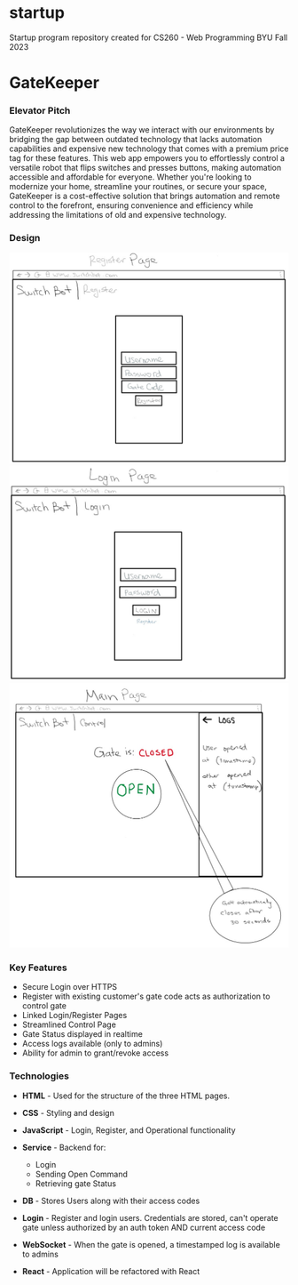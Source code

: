 # startup
Startup program repository created for CS260 - Web Programming BYU Fall 2023
# GateKeeper
### Elevator Pitch

GateKeeper revolutionizes the way we interact with our environments by bridging the gap between outdated technology that lacks automation capabilities and expensive new technology that comes with a premium price tag for these features.  This web app empowers you to effortlessly control a versatile robot that flips switches and presses buttons, making automation accessible and affordable for everyone. Whether you're looking to modernize your home, streamline your routines, or secure your space, GateKeeper is a cost-effective solution that brings automation and remote control to the forefront, ensuring convenience and efficiency while addressing the limitations of old and expensive technology.

### Design
![Register Page](https://github.com/Tommy-Valletta/startup/blob/main/RegisterPage.jpg)
![Login Page](https://github.com/Tommy-Valletta/startup/blob/main/LoginPage.jpg)
![Main Page](https://github.com/Tommy-Valletta/startup/blob/main/MainPage.jpg)

### Key Features
- Secure Login over HTTPS
- Register with existing customer's gate code acts as authorization to control gate
- Linked Login/Register Pages
- Streamlined Control Page
- Gate Status displayed in realtime
- Access logs available (only to admins)
- Ability for admin to grant/revoke access

### Technologies
- **HTML** - Used for the structure of the three HTML pages.
- **CSS** - Styling and design
- **JavaScript** - Login, Register, and Operational functionality
- **Service** - Backend for:
  - Login
  - Sending Open Command
  - Retrieving gate Status
 
- **DB** - Stores Users along with their access codes
- **Login** - Register and login users. Credentials are stored, can't operate gate unless authorized by an auth token AND current access code
- **WebSocket** - When the gate is opened, a timestamped log is available to admins
- **React** - Application will be refactored with React
